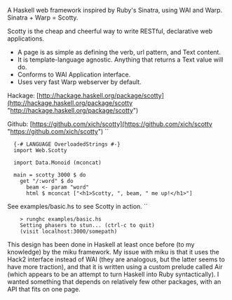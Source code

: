 A Haskell web framework inspired by Ruby's Sinatra, using WAI and Warp.
Sinatra + Warp = Scotty.

Scotty is the cheap and cheerful way to write RESTful, declarative web
applications.

-   A page is as simple as defining the verb, url pattern, and Text
    content.
-   It is template-language agnostic. Anything that returns a Text value
    will do.
-   Conforms to WAI Application interface.
-   Uses very fast Warp webserver by default.

Hackage:
[http://hackage.haskell.org/package/scotty](http://hackage.haskell.org/package/scotty "http://hackage.haskell.org/package/scotty")

Github:
[https://github.com/xich/scotty](https://github.com/xich/scotty "https://github.com/xich/scotty")
``

      {-# LANGUAGE OverloadedStrings #-}
      import Web.Scotty

      import Data.Monoid (mconcat)

      main = scotty 3000 $ do
        get "/:word" $ do
          beam <- param "word"
          html $ mconcat ["<h1>Scotty, ", beam, " me up!</h1>"]

See examples/basic.hs to see Scotty in action. ``

        > runghc examples/basic.hs
        Setting phasers to stun... (ctrl-c to quit)
        (visit localhost:3000/somepath)

This design has been done in Haskell at least once before (to my
knowledge) by the miku framework. My issue with miku is that it uses the
Hack2 interface instead of WAI (they are analogous, but the latter seems
to have more traction), and that it is written using a custom prelude
called Air (which appears to be an attempt to turn Haskell into Ruby
syntactically). I wanted something that depends on relatively few other
packages, with an API that fits on one page.
